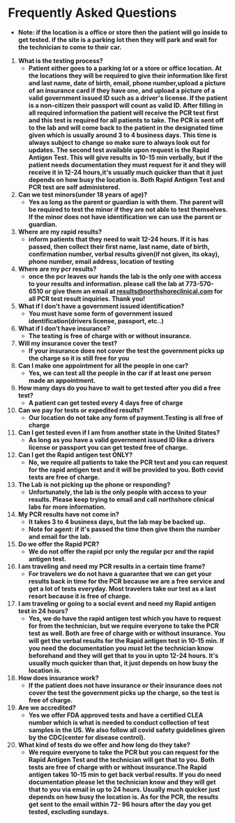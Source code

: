 # **Frequently Asked Questions**
* **Note: if the location is a office or store then the patient will go inside to get tested. if the site is a parking lot then they will park and wait for the technician to come to their car.**
1. **What is the testing process?**
    * **Patient either goes to a parking lot or a store or office location. At the locations they will be required to give their information like first and last name, date of birth, email, phone number,upload a picture of an insurance card if they have one, and upload a picture of a valid government issued ID such as a driver's license. If the patient is a non-citizen their passport will count as valid ID. After filling in all required information the patient will receive the PCR test first and this test is required for all patients to take. The PCR is sent off to the lab and will come back to the patient in the designated time given which is usually around 3 to 4 business days. This time is always subject to change so make sure to always look out for updates. The second test available upon request is the Rapid Antigen Test. This will give results in 10-15 min verbally, but if the patient needs documentation they must request for it and they will receive it in 12-24 hours,it's usually much quicker than that it just depends on how busy the location is. Both Rapid Antigen Test and PCR test are self administered.**
2. **Can we test minors(under 18 years of age)?**
    * **Yes as long as the parent or guardian is with them. The parent will be required to test the minor if they are not able to test themselves. If the minor does not have identification we can use the parent or guardian.**
3. **Where are my rapid results?**
    * **inform patients that they need to wait 12-24 hours. If it is has passed, then collect their first name, last name, date of birth, confirmation number, verbal results given(if not given, its okay), phone number, email address, location of testing**
4. **Where are my pcr results?**
    * **once the pcr leaves our hands the lab is the only one with access to your results and information. please call the lab at 773-570-6510 or give them an email at results@northshoreclinical.com for all PCR test result inquiries. Thank you!**
5. **What if I don't have a government issued identification?**
    * **You must have some form of government issued identification(drivers license, passport, etc..)**
6. **What if I don’t have insurance?**
    * **The testing is free of charge with or without insurance.**
6. **Will my insurance cover the test?**
    * **If your insurance does not cover the test the government picks up the charge so it is still free for you**
7. **Can I make one appointment for all the people in one car?**
    * **Yes, we can test all the people in the car if at least one person made an appointment.**
8. **How many days do you have to wait to get tested after you did a free test?**
    * **A patient can get tested every 4 days free of charge**
9. **Can we pay for tests or expedited results?**
    * **Our location do not take any form of payment.Testing is all free of charge**
10. **Can I get tested even if I am from another state in the United States?**
    * **As long as you have a valid government issued ID like a drivers license or passport you can get tested free of charge.**
11. **Can I get the Rapid antigen test ONLY?**
    * **No, we require all patients to take the PCR test and you can request for the rapid antigen test and it will be provided to you. Both covid tests are free of charge.**
12. **The Lab is not picking up the phone or responding?**
    * **Unfortunately, the lab is the only people with access to your results. Please keep trying to email and call northshore clinical labs for more information.**
13. **My PCR results have not come in?**
    * **It takes 3 to 4 business days, but the lab may be backed up.** 
    * **Note for agent: if it's passed the time then give them the number and email for the lab.**
14. **Do we offer the Rapid PCR?**
    * **We do not offer the rapid pcr only the regular pcr and the rapid antigen test.**
15. **I am traveling and need my PCR results in a certain time frame?**
    * **For travelers we do not have a guarantee that we can get your results back in time for the PCR because we are a free service and get a lot of tests everyday. Most travelers take our test as a last resort because it is free of charge.**
16. **I am traveling or going to a social event and need my Rapid antigen test in 24 hours?**
    * **Yes, we do have the rapid antigen test which you have to request for from the technician, but we require everyone to take the PCR test as well. Both are free of charge with or without insurance. You will get the verbal results for the Rapid antigen test in 10-15 min. If you need the documentation you must let the technician know beforehand and they will get that to you in upto 12-24 hours. It's usually much quicker than that, it just depends on how busy the location is.**
17. **How does insurance work?**
    * **If the patient does not have insurance or their insurance does not cover the test the government picks up the charge, so the test is free of charge.**
18. **Are we accredited?**
    * **Yes we offer FDA approved tests and have a certified CLEA number which is what is needed to conduct collection of test samples in the US. We also follow all covid safety guidelines given by the CDC(center for disease control).**
19. **What kind of tests do we offer and how long do they take?**
    * **We require everyone to take the PCR but you can request for the Rapid Antigen Test and the technician will get that to you. Both tests are free of charge with or without insurance.The Rapid antigen takes 10-15 min to get back verbal results. If you do need documentation please let the technician know and they will get that to you via email in up to 24 hours. Usually much quicker just depends on how busy the location is. As for the PCR, the results get sent to the email within 72- 96 hours after the day you get tested, excluding sundays.**






